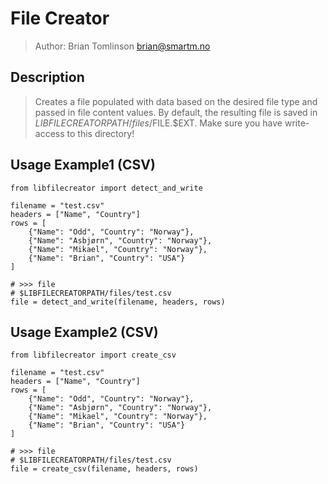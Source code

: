 # File Creator

> Author: Brian Tomlinson <brian@smartm.no>


## Description

> Creates a file populated with data based on the desired file type and passed in file content values.
> By default, the resulting file is saved in $LIBFILECREATORPATH/files/$FILE.$EXT.  Make sure you have write-access
> to this directory!


## Usage Example1 (CSV)

    
    from libfilecreator import detect_and_write
    
    filename = "test.csv"
    headers = ["Name", "Country"]
    rows = [
        {"Name": "Odd", "Country": "Norway"},
        {"Name": "Asbjørn", "Country": "Norway"},
        {"Name": "Mikael", "Country": "Norway"},
        {"Name": "Brian", "Country": "USA"}
    ]
    
    # >>> file
    # $LIBFILECREATORPATH/files/test.csv
    file = detect_and_write(filename, headers, rows)
    


## Usage Example2 (CSV)

    
    from libfilecreator import create_csv
    
    filename = "test.csv"
    headers = ["Name", "Country"]
    rows = [
        {"Name": "Odd", "Country": "Norway"},
        {"Name": "Asbjørn", "Country": "Norway"},
        {"Name": "Mikael", "Country": "Norway"},
        {"Name": "Brian", "Country": "USA"}
    ]
    
    # >>> file
    # $LIBFILECREATORPATH/files/test.csv
    file = create_csv(filename, headers, rows)
    
